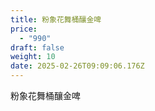 ```yaml
---
title: 粉象花舞桶釀金啤
price:
  - "990"
draft: false
weight: 10
date: 2025-02-26T09:09:06.176Z
---
```

粉象花舞桶釀金啤